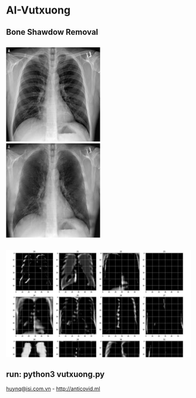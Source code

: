 # AI-Vutxuong
**Bone Shawdow Removal**
---------
![Trước](https://github.com/huyremy/AI-Vutxuong/blob/main/test.png)   ![Sau](https://github.com/huyremy/AI-Vutxuong/blob/main/huyremy.png)<br>
---------
![Trước2](https://github.com/huyremy/AI-Vutxuong/blob/main/imgclass.png)
---------
**run: python3 vutxuong.py**
---------
huynq@isi.com.vn - http://anticovid.ml
